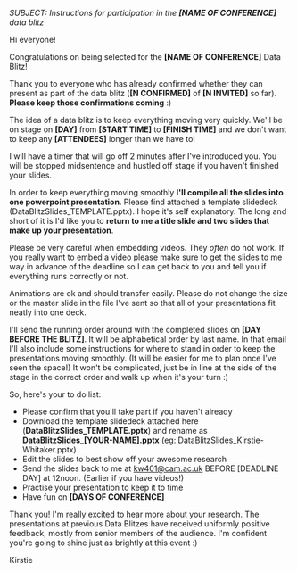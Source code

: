 *SUBJECT: Instructions for participation in the **[NAME OF CONFERENCE]** data blitz*

Hi everyone!

Congratulations on being selected for the **[NAME OF CONFERENCE]** Data Blitz!

Thank you to everyone who has already confirmed whether they can present as part of the data blitz (**[N CONFIRMED]** of **[N INVITED]** so far). **Please keep those confirmations coming** :)

The idea of a data blitz is to keep everything moving very quickly. We'll be on stage on **[DAY]** from **[START TIME]** to **[FINISH TIME]** and we don't want to keep any **[ATTENDEES]** longer than we have to!

I will have a timer that will go off 2 minutes after I've introduced you. You will be stopped midsentence and hustled off stage if you haven't finished your slides.

In order to keep everything moving smoothly **I'll compile all the slides into one powerpoint presentation**. Please find attached a template slidedeck (DataBlitzSlides_TEMPLATE.pptx). I hope it's self explanatory. The long and short of it is I'd like you to **return to me a title slide and two slides that make up your presentation**.

Please be very careful when embedding videos. They *often* do not work. If you really want to embed a video please make sure to get the slides to me way in advance of the deadline so I can get back to you and tell you if everything runs correctly or not.

Animations are ok and should transfer easily. Please do not change the size or the master slide in the file I've sent so that all of your presentations fit neatly into one deck.

I'll send the running order around with the completed slides on **[DAY BEFORE THE BLITZ]**. It will be alphabetical order by last name. In that email I'll also include some instructions for where to stand in order to keep the presentations moving smoothly. (It will be easier for me to plan once I've seen the space!) It won't be complicated, just be in line at the side of the stage in the correct order and walk up when it's your turn :)

So, here's your to do list:

* Please confirm that you'll take part if you haven't already
* Download the template slidedeck attached here (**DataBlitzSlides_TEMPLATE.pptx**) and rename as **DataBlitzSlides_[YOUR-NAME].pptx** (eg: DataBlitzSlides_Kirstie-Whitaker.pptx)
* Edit the slides to best show off your awesome research
* Send the slides back to me at kw401@cam.ac.uk BEFORE [DEADLINE DAY] at 12noon. (Earlier if you have videos!)
* Practise your presentation to keep it to time
* Have fun on **[DAYS OF CONFERENCE]**

Thank you! I'm really excited to hear more about your research. The presentations at previous Data Blitzes have received uniformly positive feedback, mostly from senior members of the audience. I'm confident you're going to shine just as brightly at this event :)

Kirstie
